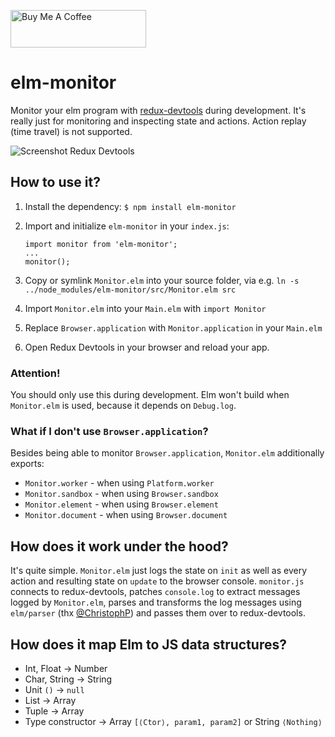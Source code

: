 <a href="https://www.buymeacoffee.com/layflags" target="_blank"><img src="https://cdn.buymeacoffee.com/buttons/v2/default-yellow.png" alt="Buy Me A Coffee" style="height: 60px !important;width: 217px !important;" ></a>

# elm-monitor

Monitor your elm program with [redux-devtools](https://github.com/reduxjs/redux-devtools) during development. It's really just for monitoring and inspecting state and actions. Action replay (time travel) is not supported.

![Screenshot Redux Devtools](devtools.png)

## How to use it?

1. Install the dependency: `$ npm install elm-monitor`

2. Import and initialize `elm-monitor` in your `index.js`:
   ```
   import monitor from 'elm-monitor';
   ...
   monitor();
   ```

3. Copy or symlink `Monitor.elm` into your source folder, via
   e.g. `ln -s ../node_modules/elm-monitor/src/Monitor.elm src`

4. Import `Monitor.elm` into your `Main.elm` with `import Monitor`

5. Replace `Browser.application` with `Monitor.application` in your `Main.elm`

6. Open Redux Devtools in your browser and reload your app.

### Attention!

You should only use this during development. Elm won't build when `Monitor.elm` is used, because it depends on `Debug.log`.

### What if I don't use `Browser.application`?

Besides being able to monitor `Browser.application`, `Monitor.elm` additionally exports:

- `Monitor.worker` - when using `Platform.worker`
- `Monitor.sandbox` - when using `Browser.sandbox`
- `Monitor.element` - when using `Browser.element`
- `Monitor.document` - when using `Browser.document`

## How does it work under the hood?

It's quite simple. `Monitor.elm` just logs the state on `init` as well as every action and resulting state on `update` to the browser console. `monitor.js` connects to redux-devtools, patches `console.log` to extract messages logged by `Monitor.elm`, parses and transforms the log messages using `elm/parser` (thx [@ChristophP](https://github.com/ChristophP)) and passes them over to redux-devtools.

## How does it map Elm to JS data structures?

* Int, Float -> Number
* Char, String -> String
* Unit `()` -> `null`
* List -> Array
* Tuple -> Array
* Type constructor -> Array `[⟨Ctor⟩, param1, param2]` or String `⟨Nothing⟩`

